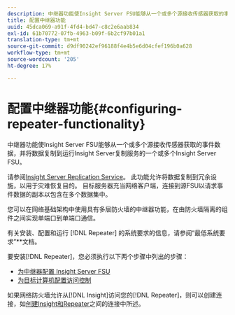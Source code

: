 ```yaml
---
description: 中继器功能使Insight Server FSU能够从一个或多个源接收传感器获取的事件数据，并将数据复制到运行Insight Server复制服务的一个或多个Insight Server FSU。
title: 配置中继器功能
uuid: 45dca069-a91f-4fd4-bd47-c8c2e6aab834
exl-id: 61b70772-07fb-4963-b09f-6b2cf97b01a1
translation-type: tm+mt
source-git-commit: d9df90242ef96188f4e4b5e6d04cfef196b0a628
workflow-type: tm+mt
source-wordcount: '205'
ht-degree: 17%

---
```


# 配置中继器功能{#configuring-repeater-functionality}

中继器功能使Insight Server FSU能够从一个或多个源接收传感器获取的事件数据，并将数据复制到运行Insight Server复制服务的一个或多个Insight Server FSU。

请参阅[Insight Server Replication Service](../../../../home/c-inst-svr/c-ins-svr-rep-svc/c-ins-svr-rep-svc.md#concept-926e654e80d943a0b6ac44a82a510d92)。 此功能允许将数据复制到冗余设施，以用于灾难恢复目的。 目标服务器充当网络客户端，连接到源FSU以请求事件数据的副本以包含在多个数据集中。

您可以在网络基础架构中使用具有多层防火墙的中继器功能，在由防火墙隔离的组件之间实现单端口到单端口通信。

有关安装、配置和运行 [!DNL Repeater] 的系统要求的信息，请参阅“最低系统要求”**&#x200B;文档。

要安装[!DNL Repeater]，您必须执行以下两个步骤中列出的步骤：

* [为中继器配置 Insight Server FSU](../../../../home/c-inst-svr/c-rptr-fntly/c-cnfg-rptr-fntly/t-cfg-fsu-rptr.md#task-1ad7fa5777b845f4bd398f97226e56b2)
* [为目标计算机配置访问控制](../../../../home/c-inst-svr/c-rptr-fntly/c-cnfg-rptr-fntly/t-cfg-acc-ctrll-tgt-mach.md#task-0e49953728444839bc0a26234501a4c5)

如果网络防火墙允许从[!DNL Insight]访问您的[!DNL Repeater]，则可以创建连接，如[创建Insight和Repeater](../../../../home/c-inst-svr/c-rptr-fntly/c-cnfg-rptr-fntly/t-crt-conn-ins-rptr.md#task-785bfe5f0e31484683e4345038add118)之间的连接中所述。
